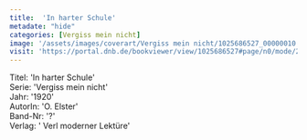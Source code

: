 ```yaml
---
title:  'In harter Schule'
metadate: "hide"
categories: [Vergiss mein nicht]
image: '/assets/images/coverart/Vergiss mein nicht/1025686527_00000010.jpg'
visit: 'https://portal.dnb.de/bookviewer/view/1025686527#page/n0/mode/2up'
---
```

Titel: 'In harter Schule' <br>
Serie: 'Vergiss mein nicht' <br>
Jahr: '1920' <br>
AutorIn: 'O. Elster' <br>
Band-Nr: '?' <br>
Verlag: ' Verl moderner Lektüre'